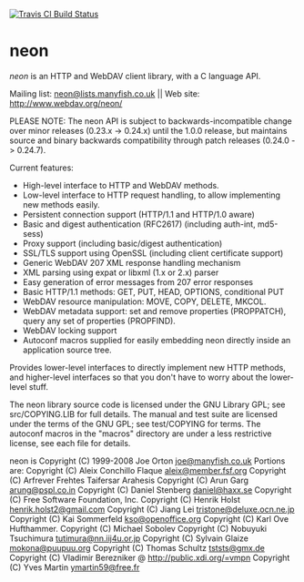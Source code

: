 
[![Travis CI Build Status](https://travis-ci.org/notroj/neon.svg?branch=0.30.x)](https://travis-ci.org/notroj/neon)

# neon

_neon_ is an HTTP and WebDAV client library, with a C language API.

Mailing list: neon@lists.manyfish.co.uk || Web site: http://www.webdav.org/neon/

PLEASE NOTE: The neon API is subject to backwards-incompatible change
over minor releases (0.23.x -> 0.24.x) until the 1.0.0 release, but
maintains source and binary backwards compatibility through patch
releases (0.24.0 -> 0.24.7).

Current features:

 - High-level interface to HTTP and WebDAV methods.
 - Low-level interface to HTTP request handling, to allow implementing
   new methods easily.
 - Persistent connection support (HTTP/1.1 and HTTP/1.0 aware)
 - Basic and digest authentication (RFC2617) (including auth-int, md5-sess)
 - Proxy support (including basic/digest authentication)
 - SSL/TLS support using OpenSSL (including client certificate support)
 - Generic WebDAV 207 XML response handling mechanism
 - XML parsing using expat or libxml (1.x or 2.x) parser
 - Easy generation of error messages from 207 error responses
 - Basic HTTP/1.1 methods: GET, PUT, HEAD, OPTIONS, conditional PUT
 - WebDAV resource manipulation: MOVE, COPY, DELETE, MKCOL.
 - WebDAV metadata support: set and remove properties (PROPPATCH), query
   any set of properties (PROPFIND).
 - WebDAV locking support
 - Autoconf macros supplied for easily embedding neon directly inside 
   an application source tree.

Provides lower-level interfaces to directly implement new HTTP
methods, and higher-level interfaces so that you don't have to worry
about the lower-level stuff.

The neon library source code is licensed under the GNU Library GPL;
see src/COPYING.LIB for full details.  The manual and test suite are
licensed under the terms of the GNU GPL; see test/COPYING for terms.
The autoconf macros in the "macros" directory are under a less
restrictive license, see each file for details.

neon is Copyright (C) 1999-2008 Joe Orton <joe@manyfish.co.uk>
Portions are:
Copyright (C) Aleix Conchillo Flaque <aleix@member.fsf.org>
Copyright (C) Arfrever Frehtes Taifersar Arahesis
Copyright (C) Arun Garg <arung@pspl.co.in>
Copyright (C) Daniel Stenberg <daniel@haxx.se>
Copyright (C) Free Software Foundation, Inc.
Copyright (C) Henrik Holst <henrik.holst2@gmail.com>
Copyright (C) Jiang Lei <tristone@deluxe.ocn.ne.jp>
Copyright (C) Kai Sommerfeld <kso@openoffice.org>
Copyright (C) Karl Ove Hufthammer.
Copyright (C) Michael Sobolev
Copyright (C) Nobuyuki Tsuchimura <tutimura@nn.iij4u.or.jp>
Copyright (C) Sylvain Glaize <mokona@puupuu.org>
Copyright (C) Thomas Schultz <tststs@gmx.de>
Copyright (C) Vladimir Berezniker @ http://public.xdi.org/=vmpn
Copyright (C) Yves Martin  <ymartin59@free.fr>
